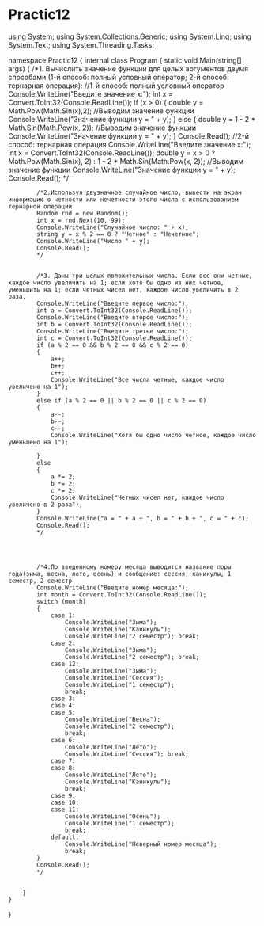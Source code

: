 # Practic12


using System;
using System.Collections.Generic;
using System.Linq;
using System.Text;
using System.Threading.Tasks;

namespace Practic12
{
    internal class Program
    {
        static void Main(string[] args)
        {
            /*1. Вычислить значение функции для целых аргументов двумя способами (1-й способ: полный условный оператор; 2-й способ: тернарная операция):
            //1-й способ: полный условный оператор
            Console.WriteLine("Введите значение x:");
            int x = Convert.ToInt32(Console.ReadLine());
            if (x > 0)
            {
                double y = Math.Pow(Math.Sin(x),2);
                //Выводим значение функции
                Console.WriteLine("Значение функции y = " + y);
            }
            else
            {
                double y = 1 - 2 * Math.Sin(Math.Pow(x, 2));
                //Выводим значение функции
                Console.WriteLine("Значение функции y = " + y);
            }
            Console.Read();
            //2-й способ: тернарная операция
            Console.WriteLine("Введите значение x:");
            int x = Convert.ToInt32(Console.ReadLine());
            double y = x > 0 ? Math.Pow(Math.Sin(x), 2) : 1 - 2 * Math.Sin(Math.Pow(x, 2));
            //Выводим значение функции
            Console.WriteLine("Значение функции y = " + y);
            Console.Read();
            */


            /*2.Используя двузначное случайное число, вывести на экран информацию о четности или нечетности этого числа с использованием тернарной операции.
            Random rnd = new Random();
            int x = rnd.Next(10, 99);
            Console.WriteLine("Случайное число: " + x);
            string y = x % 2 == 0 ? "Четное" : "Нечетное";
            Console.WriteLine("Число " + y);
            Console.Read();
            */


            /*3. Даны три целых положительных числа. Если все они четные, каждое число увеличить на 1; если хотя бы одно из них четное, уменьшить на 1; если четных чисел нет, каждое число увеличить в 2 раза.
            Console.WriteLine("Введите первое число:");
            int a = Convert.ToInt32(Console.ReadLine());
            Console.WriteLine("Введите второе число:");
            int b = Convert.ToInt32(Console.ReadLine());
            Console.WriteLine("Введите третье число:");
            int c = Convert.ToInt32(Console.ReadLine());
            if (a % 2 == 0 && b % 2 == 0 && c % 2 == 0)
            {
                a++;
                b++;
                c++;
                Console.WriteLine("Все числа четные, каждое число увеличено на 1");
            }
            else if (a % 2 == 0 || b % 2 == 0 || c % 2 == 0)
            {
                a--;
                b--;
                c--;
                Console.WriteLine("Хотя бы одно число четное, каждое число уменьшено на 1");
               
            }
            else
            {
                a *= 2;
                b *= 2;
                c *= 2;
                Console.WriteLine("Четных чисел нет, каждое число увеличено в 2 раза");
            }
            Console.WriteLine("a = " + a + ", b = " + b + ", c = " + c);
            Console.Read();
            */




            /*4.По введенному номеру месяца выводится название поры года(зима, весна, лето, осень) и сообщение: сессия, каникулы, 1 семестр, 2 семестр
            Console.WriteLine("Введите номер месяца:");
            int month = Convert.ToInt32(Console.ReadLine());
            switch (month)
            {
                case 1:
                    Console.WriteLine("Зима");
                    Console.WriteLine("Каникулы");
                    Console.WriteLine("2 семестр"); break;
                case 2:
                    Console.WriteLine("Зима");
                    Console.WriteLine("2 семестр"); break;
                case 12:
                    Console.WriteLine("Зима");
                    Console.WriteLine("Сессия");
                    Console.WriteLine("1 семестр");
                    break;
                case 3:
                case 4:
                case 5:
                    Console.WriteLine("Весна");
                    Console.WriteLine("2 семестр");
                    break;
                case 6:
                    Console.WriteLine("Лето");
                    Console.WriteLine("Сессия"); break;
                case 7:
                case 8:
                    Console.WriteLine("Лето");
                    Console.WriteLine("Каникулы");
                    break;
                case 9:
                case 10:
                case 11:
                    Console.WriteLine("Осень");
                    Console.WriteLine("1 семестр");
                    break;
                default:
                    Console.WriteLine("Неверный номер месяца");
                    break;
            }
            Console.Read();
            */


        }
    }
}

